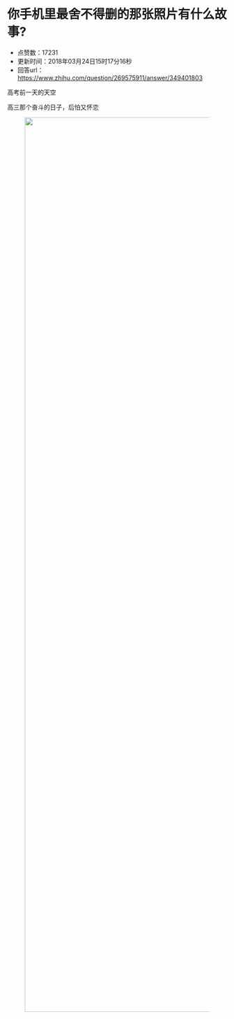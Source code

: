 # 你手机里最舍不得删的那张照片有什么故事?
- 点赞数：17231
- 更新时间：2018年03月24日15时17分16秒
- 回答url：https://www.zhihu.com/question/269575911/answer/349401803
<body>
 <p data-pid="x-YNbT4B">高考前一天的天空</p>
 <p data-pid="Y0VABrKi">高三那个奋斗的日子，后怕又怀恋</p>
 <figure>
  <img src="https://pic1.zhimg.com/50/v2-ad7aef37f7910af1e71317821708a3de_720w.jpg?source=1940ef5c" data-rawwidth="2048" data-rawheight="1536" data-original-token="v2-ad7aef37f7910af1e71317821708a3de" class="origin_image zh-lightbox-thumb" width="2048" data-original="https://pica.zhimg.com/v2-ad7aef37f7910af1e71317821708a3de_r.jpg?source=1940ef5c">
 </figure>
</body>